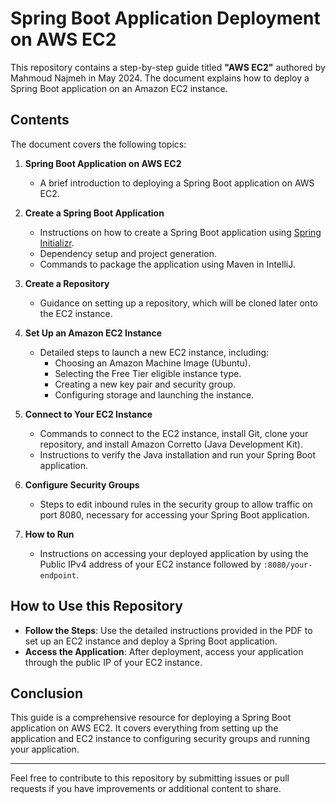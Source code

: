 # Spring Boot Application Deployment on AWS EC2

This repository contains a step-by-step guide titled **"AWS EC2"** authored by Mahmoud Najmeh in May 2024. The document explains how to deploy a Spring Boot application on an Amazon EC2 instance.

## Contents

The document covers the following topics:

1. **Spring Boot Application on AWS EC2**
   - A brief introduction to deploying a Spring Boot application on AWS EC2.

2. **Create a Spring Boot Application**
   - Instructions on how to create a Spring Boot application using [Spring Initializr](https://start.spring.io/).
   - Dependency setup and project generation.
   - Commands to package the application using Maven in IntelliJ.

3. **Create a Repository**
   - Guidance on setting up a repository, which will be cloned later onto the EC2 instance.

4. **Set Up an Amazon EC2 Instance**
   - Detailed steps to launch a new EC2 instance, including:
     - Choosing an Amazon Machine Image (Ubuntu).
     - Selecting the Free Tier eligible instance type.
     - Creating a new key pair and security group.
     - Configuring storage and launching the instance.

5. **Connect to Your EC2 Instance**
   - Commands to connect to the EC2 instance, install Git, clone your repository, and install Amazon Corretto (Java Development Kit).
   - Instructions to verify the Java installation and run your Spring Boot application.

6. **Configure Security Groups**
   - Steps to edit inbound rules in the security group to allow traffic on port 8080, necessary for accessing your Spring Boot application.

7. **How to Run**
   - Instructions on accessing your deployed application by using the Public IPv4 address of your EC2 instance followed by `:8080/your-endpoint`.

## How to Use this Repository

- **Follow the Steps**: Use the detailed instructions provided in the PDF to set up an EC2 instance and deploy a Spring Boot application.
- **Access the Application**: After deployment, access your application through the public IP of your EC2 instance.

## Conclusion

This guide is a comprehensive resource for deploying a Spring Boot application on AWS EC2. It covers everything from setting up the application and EC2 instance to configuring security groups and running your application.

---

Feel free to contribute to this repository by submitting issues or pull requests if you have improvements or additional content to share.
